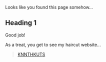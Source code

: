 Looks like you found this page somehow...

## Heading 1
Good job!

As a treat, you get to see my haircut website...
> [KNNTHKUTS](https://kennethngyen.github.io/KNNTHKUTS/)	
